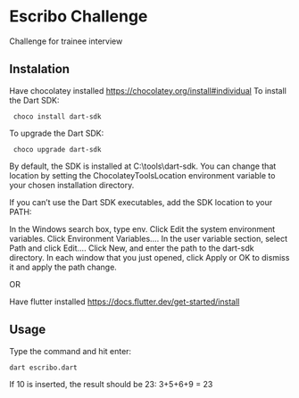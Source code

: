 # Escribo Challenge

Challenge for trainee interview

## Instalation

Have chocolatey installed
https://chocolatey.org/install#individual
To install the Dart SDK:
```
 choco install dart-sdk
```
To upgrade the Dart SDK:
```
 choco upgrade dart-sdk
```
By default, the SDK is installed at C:\tools\dart-sdk. You can change that location by setting the ChocolateyToolsLocation environment variable to your chosen installation directory.

If you can’t use the Dart SDK executables, add the SDK location to your PATH:

In the Windows search box, type env.
Click Edit the system environment variables.
Click Environment Variables….
In the user variable section, select Path and click Edit….
Click New, and enter the path to the dart-sdk directory.
In each window that you just opened, click Apply or OK to dismiss it and apply the path change.

OR


Have flutter installed 
https://docs.flutter.dev/get-started/install

## Usage

Type the command and hit enter:
```
dart escribo.dart

```
If 10 is inserted, the result should be 23:
3+5+6+9 = 23